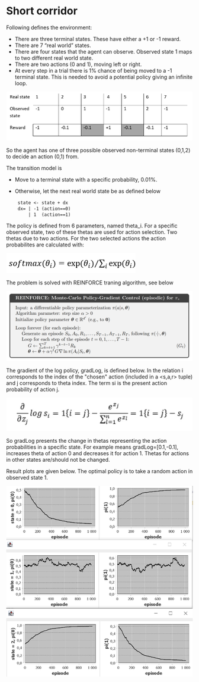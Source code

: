 # Short corridor

Following defines the environment:
* There are three terminal states. These have either a +1 or -1 reward.
* There are 7 “real world” states. 
* There are four states that the agent can observe. Observed state 1 maps to two different real world state.
* There are two actions (0 and 1), moving left or right.
* At every step in a trial there is 1% chance of being moved to a -1 terminal state. This is needed to avoid a potential policy giving an infinite loop.


![short_corridor_states_rewards.png](pics%2Fshort_corridor_states_rewards.png)

So the agent has one of three possible observed non-terminal states (0,1,2) to decide an action (0,1) from.

The transition model is
* Move to a terminal state with a specific probability, 0.01%.
* Otherwise, let the next real world state be as defined below

       state <- state + dx        
       dx= | -1 (action==0)    
           | 1  (action==1)


The policy is defined from 6 parameters, named theta_i. For a specific observed state, two of these thetas are used for action selection.
Two thetas due to two actions. For the two selected actions the action probabilites are calculated with:

![softmax.png](pics%2Fsoftmax.png)

The problem is solved with REINFORCE traning algorithm, see below

![reinforce.png](pics%2Freinforce.png)

The gradient of the log policy, gradLog, is defined below. In the relation i corresponds to the index of the "chosen" action (included in a <s,a,r> tuple) and
j corresponds to theta index. The term si is the present action probability of action j.

![grad_log_relation.png](pics%2Fgrad_log_relation.png)

So gradLog presents the change in thetas representing the action probabilities in a specific state. For example means gradLog=[0.1,-0.1], increases theta of action 0 and decreases it for action 1.
Thetas for actions in other states are/should not be changed.

Result plots are given below. The optimal policy is to take a random action in observed state 1.

![short_corridor_plots.png](pics%2Fshort_corridor_plots.png)